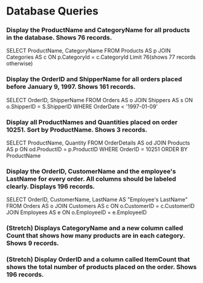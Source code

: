 # Database Queries

### Display the ProductName and CategoryName for all products in the database. Shows 76 records.
SELECT ProductName, CategoryName FROM Products AS p
JOIN Categories AS c ON p.CategoryId = c.CategoryId
Limit 76(shows 77 records otherwise)

### Display the OrderID and ShipperName for all orders placed before January 9, 1997. Shows 161 records.
SELECT OrderID, ShipperName FROM Orders AS o
JOIN Shippers AS s ON o.ShipperID = S.ShipperID
WHERE OrderDate < '1997-01-09'

### Display all ProductNames and Quantities placed on order 10251. Sort by ProductName. Shows 3 records.
SELECT ProductName, Quantity FROM OrderDetails AS od
JOIN Products AS p ON od.ProductID = p.ProductID
WHERE OrderID = 10251
ORDER BY ProductName

### Display the OrderID, CustomerName and the employee's LastName for every order. All columns should be labeled clearly. Displays 196 records.
SELECT OrderID, CustomerName, LastName AS "Employee's LastName" FROM Orders AS o
JOIN Customers AS c ON o.CustomerID = c.CustomerID
JOIN Employees AS e ON o.EmployeeID = e.EmployeeID

### (Stretch)  Displays CategoryName and a new column called Count that shows how many products are in each category. Shows 9 records.

### (Stretch) Display OrderID and a  column called ItemCount that shows the total number of products placed on the order. Shows 196 records.
